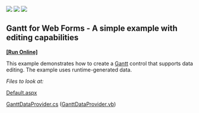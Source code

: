 <!-- default badges list -->
![](https://img.shields.io/endpoint?url=https://codecentral.devexpress.com/api/v1/VersionRange/274753113/20.1.4%2B)
[![](https://img.shields.io/badge/Open_in_DevExpress_Support_Center-FF7200?style=flat-square&logo=DevExpress&logoColor=white)](https://supportcenter.devexpress.com/ticket/details/T902684)
[![](https://img.shields.io/badge/📖_How_to_use_DevExpress_Examples-e9f6fc?style=flat-square)](https://docs.devexpress.com/GeneralInformation/403183)
<!-- default badges end -->
 

## Gantt for Web Forms - A simple example with editing capabilities
<!-- run online -->
**[[Run Online]](https://codecentral.devexpress.com/274753113/)**
<!-- run online end -->

 This example demonstrates how to create a [Gantt](https://docs.devexpress.com/AspNet/DevExpress.Web.ASPxGantt.ASPxGantt) control that supports data editing. The example uses runtime-generated data. 
 
 *Files to look at:* 
 
 [Default.aspx](https://github.com/DevExpress-Examples/gantt-for-web-forms-a-simple-example-with-editing-capabilities/blob/20.1.4%2B/CS/DXWebApplication/Default.aspx.cs)
 
 [GanttDataProvider.cs](https://github.com/DevExpress-Examples/gantt-for-web-forms-a-simple-example-with-editing-capabilities/blob/20.1.4%2B/CS/DXWebApplication/App_Data/GanttDataProvider.cs) ([GanttDataProvider.vb][0])



[0]: https://github.com/DevExpress-Examples/gantt-for-web-forms-a-simple-example-with-editing-capabilities/blob/20.1.4%2B/VB/DXWebApplication/App_Data/GanttDataProvider.vb
